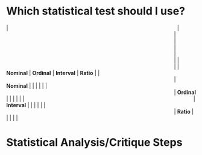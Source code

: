# Which statistical test should I use?

| <img width="441" height="1"> |  <img width="441" height="1"> | <img width="441" height="1"> | <img width="441" height="1"> | <img width="441" height="1"> | <img width="441" height="1"> |
| <img width="441" height="1"> |  | **Nominal**  | **Ordinal** | **Interval** | **Ratio** |
| <img width="441" height="1"> | **Nominal** |  |  |  |  |
| <img width="441" height="1"> | **Ordinal** |  |  |  |  |
| <img width="441" height="1"> | **Interval** |  |  |  |  |
| <img width="441" height="1"> | **Ratio** |  |  |  |  |

# Statistical Analysis/Critique Steps
